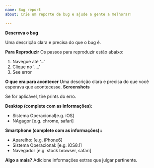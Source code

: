 ```yaml
---
name: Bug report
about: Crie um reporte de bug e ajude a gente a melhorar!

---
```


**Descreva o bug**

Uma descrição clara e precisa do que o bug é.

**Para Reproduzir**
Os passos para reproduzir estão abaixo:
1. Navegue até '...'
2. Clique no '....'
4. See error

**O que era para acontecer**
Uma descrição clara e precisa do que você esperava que acontecesse.
**Screenshots**

Se for aplicável, tire prints do erro.

**Desktop (complete com as informações):**
 - Sistema Operacional[e.g. iOS]
 - NAgagor [e.g. chrome, safari]

**Smartphone (complete com as informações)::**
 - Aparelho: [e.g. iPhone6]
 - Sistema Operacional: [e.g. iOS8.1]
 - Navegador [e.g. stock browser, safari]

**Algo a mais?**
Adicione informações extras que julgar pertinente.
